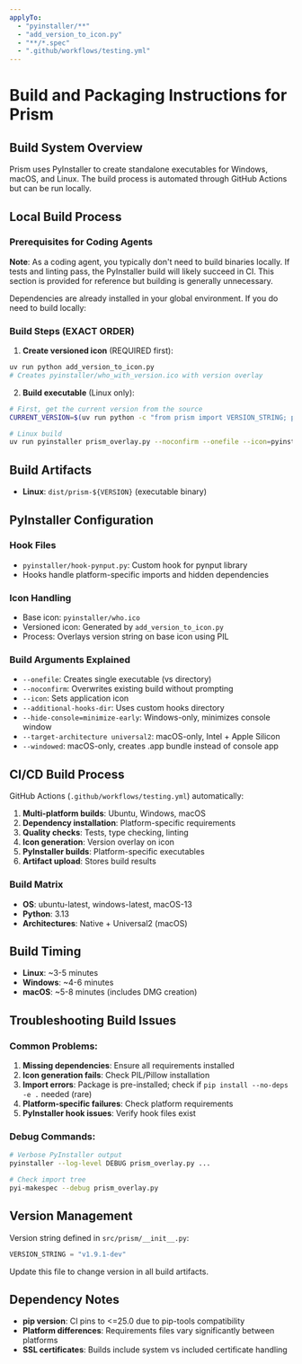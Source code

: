 ```yaml
---
applyTo:
  - "pyinstaller/**"
  - "add_version_to_icon.py"
  - "**/*.spec"
  - ".github/workflows/testing.yml"
---
```


# Build and Packaging Instructions for Prism

## Build System Overview
Prism uses PyInstaller to create standalone executables for Windows, macOS, and Linux. The build process is automated through GitHub Actions but can be run locally.

## Local Build Process

### Prerequisites for Coding Agents
**Note**: As a coding agent, you typically don't need to build binaries locally. If tests and linting pass, the PyInstaller build will likely succeed in CI. This section is provided for reference but building is generally unnecessary.

Dependencies are already installed in your global environment. If you do need to build locally:

### Build Steps (EXACT ORDER)

1. **Create versioned icon** (REQUIRED first):
```bash
uv run python add_version_to_icon.py
# Creates pyinstaller/who_with_version.ico with version overlay
```

2. **Build executable** (Linux only):
```bash
# First, get the current version from the source
CURRENT_VERSION=$(uv run python -c "from prism import VERSION_STRING; print(VERSION_STRING)")

# Linux build
uv run pyinstaller prism_overlay.py --noconfirm --onefile --icon=pyinstaller/who_with_version.ico --name "prism-${CURRENT_VERSION}" --additional-hooks-dir=pyinstaller
```

## Build Artifacts
- **Linux**: `dist/prism-${VERSION}` (executable binary)

## PyInstaller Configuration

### Hook Files
- `pyinstaller/hook-pynput.py`: Custom hook for pynput library
- Hooks handle platform-specific imports and hidden dependencies

### Icon Handling
- Base icon: `pyinstaller/who.ico`
- Versioned icon: Generated by `add_version_to_icon.py`
- Process: Overlays version string on base icon using PIL

### Build Arguments Explained
- `--onefile`: Creates single executable (vs directory)
- `--noconfirm`: Overwrites existing build without prompting
- `--icon`: Sets application icon
- `--additional-hooks-dir`: Uses custom hooks directory
- `--hide-console=minimize-early`: Windows-only, minimizes console window
- `--target-architecture universal2`: macOS-only, Intel + Apple Silicon
- `--windowed`: macOS-only, creates .app bundle instead of console app

## CI/CD Build Process
GitHub Actions (`.github/workflows/testing.yml`) automatically:

1. **Multi-platform builds**: Ubuntu, Windows, macOS
2. **Dependency installation**: Platform-specific requirements
3. **Quality checks**: Tests, type checking, linting
4. **Icon generation**: Version overlay on icon
5. **PyInstaller builds**: Platform-specific executables
6. **Artifact upload**: Stores build results

### Build Matrix
- **OS**: ubuntu-latest, windows-latest, macOS-13
- **Python**: 3.13
- **Architectures**: Native + Universal2 (macOS)

## Build Timing
- **Linux**: ~3-5 minutes
- **Windows**: ~4-6 minutes  
- **macOS**: ~5-8 minutes (includes DMG creation)

## Troubleshooting Build Issues

### Common Problems:
1. **Missing dependencies**: Ensure all requirements installed
2. **Icon generation fails**: Check PIL/Pillow installation
3. **Import errors**: Package is pre-installed; check if `pip install --no-deps -e .` needed (rare)
4. **Platform-specific failures**: Check platform requirements
5. **PyInstaller hook issues**: Verify hook files exist

### Debug Commands:
```bash
# Verbose PyInstaller output
pyinstaller --log-level DEBUG prism_overlay.py ...

# Check import tree
pyi-makespec --debug prism_overlay.py
```

## Version Management
Version string defined in `src/prism/__init__.py`:
```python
VERSION_STRING = "v1.9.1-dev"
```

Update this file to change version in all build artifacts.

## Dependency Notes
- **pip version**: CI pins to <=25.0 due to pip-tools compatibility
- **Platform differences**: Requirements files vary significantly between platforms
- **SSL certificates**: Builds include system vs included certificate handling
